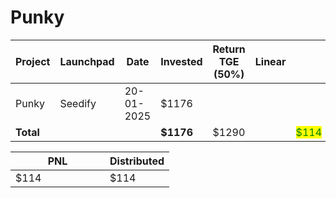 # Punky



<table data-full-width="true"><thead><tr><th width="152">Project</th><th width="138">Launchpad</th><th width="132">Date</th><th width="133">Invested</th><th width="176">Return TGE (50%)</th><th>Linear</th><th></th></tr></thead><tbody><tr><td>Punky</td><td>Seedify</td><td>20-01-2025</td><td>$1176</td><td></td><td></td><td></td></tr><tr><td><strong>Total</strong></td><td></td><td></td><td><strong>$1176</strong></td><td>$1290</td><td></td><td><mark style="color:green;">$114</mark></td></tr></tbody></table>

<table data-full-width="true"><thead><tr><th width="135">PNL</th><th>Distributed</th></tr></thead><tbody><tr><td>$114</td><td>$114</td></tr></tbody></table>
